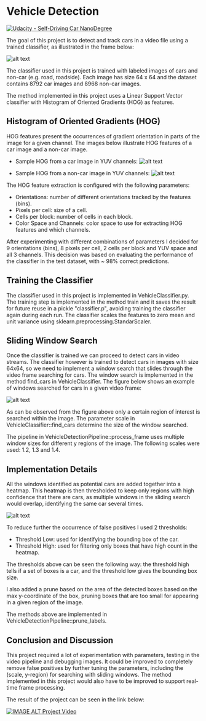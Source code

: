 # Vehicle Detection
[![Udacity - Self-Driving Car NanoDegree](https://s3.amazonaws.com/udacity-sdc/github/shield-carnd.svg)](http://www.udacity.com/drive)

The goal of this project is to detect and track cars in a video file using a trained classifier, as illustrated in the
frame below:

![alt text](./output_images/sample_tracking.jpg "Vehicle Tracking Example")

The classifier used in this project is trained with labeled images of cars and non-car (e.g. road, roadside).
Each image has size 64 x 64 and the dataset contains 8792 car images and 8968 non-car images.

The method implemented in this project uses a Linear Support Vector classifier with Histogram of Oriented Gradients (HOG) 
as features.

## Histogram of Oriented Gradients (HOG)
HOG features present the occurrences of gradient orientation in parts of the image for a given channel. The images below
illustrate HOG features of a car image and a non-car image.

* Sample HOG from a car image in YUV channels: 
![alt text](./output_images/car_figure.png "Car HOG")

* Sample HOG from a non-car image in YUV channels:
![alt text](./output_images/noncar_figure.png "Non-Car HOG")

The HOG feature extraction is configured with the following parameters:
* Orientations: number of different orientations tracked by the features (bins).
* Pixels per cell: size of a cell.
* Cells per block: number of cells in each block.
* Color Space and Channels: color space to use for extracting HOG features and which channels. 
 
After experimenting with different combinations of parameters I decided for 9 orientations (bins), 8 pixels per cell, 
2 cells per block and YUV space and all 3 channels. This decision was based on evaluating the performance of the 
classifier in the test dataset, with ~ 98% correct predictions.

## Training the Classifier
The classifier used in this project is implemented in VehicleClassifier.py. The training step is implemented in the 
method train and it saves the result for future reuse in a pickle "classifier.p", avoiding training the classifier 
again during each run. The classifier scales the features to zero mean and unit variance using 
sklearn.preprocessing.StandarScaler.

## Sliding Window Search
Once the classifier is trained we can proceed to detect cars in video streams. The classifier however is trained to
detect cars in images with size 64x64, so we need to implement a window search that slides through the video frame
 searching for cars. The window search is implemented in the method find_cars in VehicleClassifier. The figure below
 shows an example of windows searched for cars in a given video frame:

![alt text](./output_images/window_search.png "Sliding Windows")

As can be observed from the figure above only a certain region of interest is searched within the image. The
parameter scale in VehicleClassifier::find_cars determine the size of the window searched.

The pipeline in VehicleDetectionPipeline::process_frame uses multiple window sizes for different y regions of
the image. The following scales were used: 1.2, 1.3 and 1.4.
 
## Implementation Details
All the windows identified as potential cars are added together into a heatmap. This heatmap is then thresholded to keep
only regions with high confidence that there are cars, as multiple windows in the sliding search would overlap, identifying
the same car several times.
 
 ![alt text](./output_images/multi_windows.png "Multiple Positive Windows")

To reduce further the occurrence of false positives I used 2 thresholds:
* Threshold Low: used for identifying the bounding box of the car.
* Threshold High: used for filtering only boxes that have high count in the heatmap.

The thresholds above can be seen the following way: the threshold high tells if a set of boxes is a car, and the threshold
 low gives the bounding box size.

I also added a prune based on the area of the detected boxes based on the max y-coordinate of the box, pruning boxes
 that are too small for appearing in a given region of the image. 
 
 The methods above are implemented in VehicleDetectionPipeline::prune_labels.

## Conclusion and Discussion
This project required a lot of experimentation with parameters, testing in the video pipeline and debugging images.
 It could be improved  to completely remove false positives by further tuning the parameters, including the 
 (scale, y-region) for searching with sliding windows. 
 The method implemented in this project would also have to be improved to support real-time frame processing.
 
 The result of the project can be seen in the link below:
 
 [![IMAGE ALT Project Video](http://img.youtube.com/vi/VOgbPBuVFKY/0.jpg)](http://www.youtube.com/watch?v=VOgbPBuVFKY)
 


